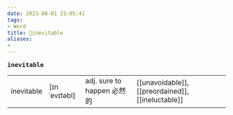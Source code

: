 ```yaml
---
date: 2023-08-01 21:05:41
tags: 
- Word
title: 📖inevitable
aliases: 
- 
---
```


<pre><strong>inevitable</strong></pre>
|   |   |   |   |
|---|---|---|---|
|inevitable|[ɪnˈevɪtəbl]|adj. sure to happen 必然的|[[unavoidable]], [[preordained]], [[ineluctable]]|